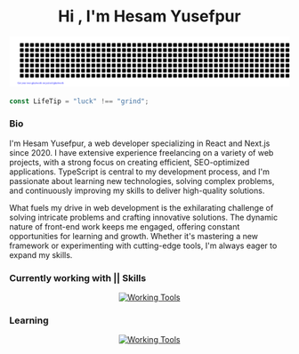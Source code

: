 <h1 align="center">Hi , I'm Hesam Yusefpur </h1>

<div align="center">

![Hesam](./gitartwork.svg)

</div>

```javascript
const LifeTip = "luck" !== "grind";
```

### Bio

I'm Hesam Yusefpur, a web developer specializing in React and Next.js since 2020. I have extensive experience freelancing on a variety of web projects, with a strong focus on creating efficient, SEO-optimized applications. TypeScript is central to my development process, and I'm passionate about learning new technologies, solving complex problems, and continuously improving my skills to deliver high-quality solutions.

What fuels my drive in web development is the exhilarating challenge of solving intricate problems and crafting innovative solutions. The dynamic nature of front-end work keeps me engaged, offering constant opportunities for learning and growth. Whether it's mastering a new framework or experimenting with cutting-edge tools, I'm always eager to expand my skills.


### Currently working with || Skills

<div align="center">

[![Working Tools](https://skillicons.dev/icons?i=html,css,scss,tailwind,js,ts,react,next)](https://skillicons.dev)

</div>

### Learning

<div align="center">

[![Working Tools](https://skillicons.dev/icons?i=go,mysql,docker,linux,bash)](https://skillicons.dev)

</div>

<!--
### Desktop

![Hyprland Desktop](https://raw.githubusercontent.com/hesam-init/.dots-hyprland/main/.github/assets/hyprland.png)
-->
